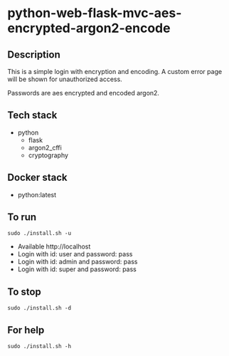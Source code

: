 # python-web-flask-mvc-aes-encrypted-argon2-encode

## Description
This is a simple login with
encryption and encoding. A custom error
page will be shown for unauthorized
access.

Passwords are aes encrypted and encoded argon2.

## Tech stack
- python
  - flask
  - argon2_cffi
  - cryptography

## Docker stack
- python:latest

## To run
`sudo ./install.sh -u`
- Available http://localhost
- Login with id: user and password: pass
- Login with id: admin and password: pass
- Login with id: super and password: pass

## To stop
`sudo ./install.sh -d`

## For help
`sudo ./install.sh -h`
